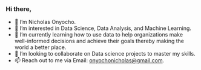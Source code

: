 ### Hi there,

- 👋 I’m Nicholas Onyocho.
- 👀 I’m interested in Data Science, Data Analysis, and Machine Learning.
- 🌱 I’m currently learning how to use data to help organizations make well-informed decisions and achieve their goals thereby making the world a better place.
- 💞️ I’m looking to collaborate on Data science projects to master my skills.
- 📫 Reach out to me via Email: onyochonicholas@gmail.com.

